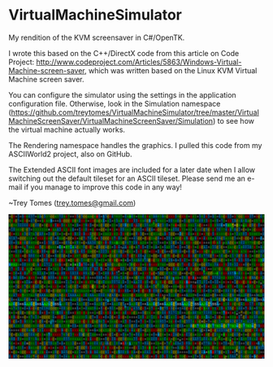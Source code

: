 # VirtualMachineSimulator
My rendition of the KVM screensaver in C#/OpenTK.

I wrote this based on the C++/DirectX code from this article on Code Project:
http://www.codeproject.com/Articles/5863/Windows-Virtual-Machine-screen-saver, which was written based on the Linux KVM Virtual Machine screen saver.

You can configure the simulator using the settings in the application configuration file.  Otherwise, look in the Simulation namespace (https://github.com/treytomes/VirtualMachineSimulator/tree/master/VirtualMachineScreenSaver/VirtualMachineScreenSaver/Simulation) to see how the virtual machine actually works.

The Rendering namespace handles the graphics.  I pulled this code from my ASCIIWorld2 project, also on GitHub.

The Extended ASCII font images are included for a later date when I allow switching out the default tileset for an ASCII tileset.  Please send me an e-mail if you manage to improve this code in any way!

~Trey Tomes (trey.tomes@gmail.com)

![alt tag](https://raw.githubusercontent.com/treytomes/VirtualMachineSimulator/master/media/screenshot01.png)
